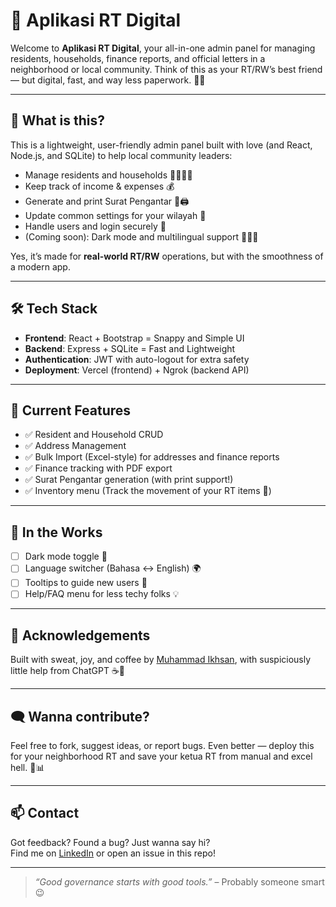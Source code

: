# 🎉 Aplikasi RT Digital

Welcome to **Aplikasi RT Digital**, your all-in-one admin panel for managing residents, households, finance reports, and official letters in a neighborhood or local community. Think of this as your RT/RW’s best friend — but digital, fast, and way less paperwork. 📝✨

---

## 🚀 What is this?

This is a lightweight, user-friendly admin panel built with love (and React, Node.js, and SQLite) to help local community leaders:
- Manage residents and households 👨‍👩‍👧‍👦
- Keep track of income & expenses 💰
- Generate and print Surat Pengantar 📄🖨️
- Update common settings for your wilayah 🏡
- Handle users and login securely 🔐
- (Coming soon): Dark mode and multilingual support 🌙🌞🌐

Yes, it’s made for **real-world RT/RW** operations, but with the smoothness of a modern app.

---

## 🛠️ Tech Stack

- **Frontend**: React + Bootstrap = Snappy and Simple UI
- **Backend**: Express + SQLite = Fast and Lightweight
- **Authentication**: JWT with auto-logout for extra safety
- **Deployment**: Vercel (frontend) + Ngrok (backend API)

---

## 🔧 Current Features

- ✅ Resident and Household CRUD
- ✅ Address Management
- ✅ Bulk Import (Excel-style) for addresses and finance reports
- ✅ Finance tracking with PDF export
- ✅ Surat Pengantar generation (with print support!)
- ✅ Inventory menu (Track the movement of your RT items 🧹)

---

## 🧪 In the Works

- [ ] Dark mode toggle 🌚
- [ ] Language switcher (Bahasa ↔ English) 🌍
- [ ] Tooltips to guide new users 🧭
- [ ] Help/FAQ menu for less techy folks 💡

---

## 🤝 Acknowledgements

Built with sweat, joy, and coffee by [Muhammad Ikhsan](https://id.linkedin.com/in/muhammad-ikhsan-663b01157), with suspiciously little help from ChatGPT ☕🤖


---

## 🗨️ Wanna contribute?

Feel free to fork, suggest ideas, or report bugs. Even better — deploy this for your neighborhood RT and save your ketua RT from manual and excel hell. 🧓📊

---

## 📫 Contact

Got feedback? Found a bug? Just wanna say hi?  
Find me on [LinkedIn](https://www.linkedin.com/in/ikhszy/) or open an issue in this repo!

---

> _“Good governance starts with good tools.”_ – Probably someone smart 😉
